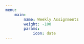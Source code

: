 ```yaml
---
menu:
    main:
        name: Weekly Assignments
        weight: -100
        params:
            icon: date
---
```























































